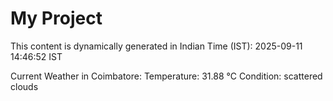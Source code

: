 # My Project

This content is dynamically generated in Indian Time (IST): 2025-09-11 14:46:52 IST


Current Weather in Coimbatore:
Temperature: 31.88 °C
Condition: scattered clouds
